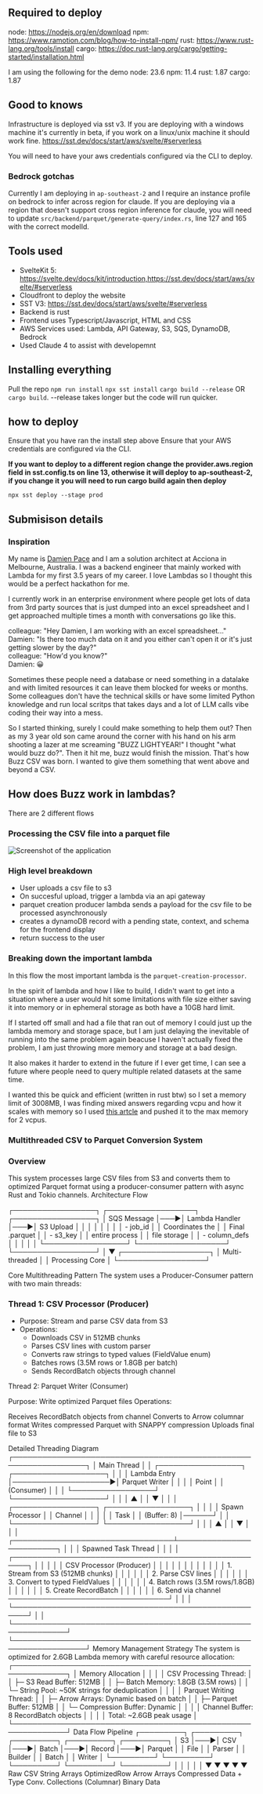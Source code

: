## Required to deploy

node: https://nodejs.org/en/download
npm: https://www.ramotion.com/blog/how-to-install-npm/
rust: https://www.rust-lang.org/tools/install
cargo: https://doc.rust-lang.org/cargo/getting-started/installation.html

I am using the following for the demo
node: 23.6
npm: 11.4
rust: 1.87
cargo: 1.87

## Good to knows

Infrastructure is deployed via sst v3. If you are deploying with a windows machine it's currently in beta, if you work on a linux/unix machine it should work fine.
https://sst.dev/docs/start/aws/svelte/#serverless

You will need to have your aws credentials configured via the CLI to deploy.

### Bedrock gotchas

Currently I am deploying in `ap-southeast-2` and I require an instance profile on bedrock to infer across region for claude. If you are deploying via a region that doesn't support cross region inference for claude, you will need to update `src/backend/parquet/generate-query/index.rs`, line 127 and 165 with the correct modelId.

## Tools used

- SvelteKit 5: https://svelte.dev/docs/kit/introduction,https://sst.dev/docs/start/aws/svelte/#serverless
- Cloudfront to deploy the website
- SST V3: https://sst.dev/docs/start/aws/svelte/#serverless
- Backend is rust
- Frontend uses Typescript/Javascript, HTML and CSS
- AWS Services used: Lambda, API Gateway, S3, SQS, DynamoDB, Bedrock
- Used Claude 4 to assist with developemnt

## Installing everything

Pull the repo
`npm run install`
`npx sst install`
`cargo build --release` OR `cargo build`. --release takes longer but the code will run quicker.

## how to deploy

Ensure that you have ran the install step above
Ensure that your AWS credentials are configured via the CLI.

**If you want to deploy to a different region change the provider.aws.region field in sst.config.ts on line 13, otherwise it will deploy to ap-southeast-2, if you change it you will need to run cargo build again then deploy**

`npx sst deploy --stage prod`

## Submisison details

### Inspiration

My name is [Damien Pace](https://www.linkedin.com/in/damienpace1/) and I am a solution architect at Acciona in Melbourne, Australia. I was a backend engineer that mainly worked with Lambda for my first 3.5 years of my career. I love Lambdas so I thought this would be a perfect hackathon for me.

I currently work in an enterprise environment where people get lots of data from 3rd party sources that is just dumped into an excel spreadsheet and I get approached multiple times a month with conversations go like this.

colleague: "Hey Damien, I am working with an excel spreadsheet..." <br>
Damien: "Is there too much data on it and you either can't open it or it's just getting slower by the day?" <br>
colleague: "How'd you know?" <br>
Damien: 😀<br>

Sometimes these people need a database or need something in a datalake and with limited resources it can leave them blocked for weeks or months. Some colleagues don't have the technical skills or have some limited Python knowledge and run local scritps that takes days and a lot of LLM calls vibe coding their way into a mess.

So I started thinking, surely I could make something to help them out? Then as my 3 year old son came around the corner with his hand on his arm shooting a lazer at me screaming "BUZZ LIGHTYEAR!" I thought "what would buzz do?". Then it hit me, buzz would finish the mission. That's how Buzz CSV was born. I wanted to give them something that went above and beyond a CSV.

## How does Buzz work in lambdas?

There are 2 different flows

### Processing the CSV file into a parquet file

![Screenshot of the application](createParquet.png)

### High level breakdown

- User uploads a csv file to s3
- On succesful upload, trigger a lambda via an api gateway
- parquet creation producer lambda sends a payload for the csv file to be processed asynchronously
- creates a dynamoDB record with a pending state, context, and schema for the frontend display
- return success to the user

### Breaking down the important lambda

In this flow the most important lambda is the `parquet-creation-processor`.

In the spirit of lambda and how I like to build, I didn't want to get into a situation where a user would hit some limitations with file size either saving it into memory or in ephemeral storage as both have a 10GB hard limit.

If I started off small and had a file that ran out of memory I could just up the lambda memory and storage space, but I am just delaying the inevitable of running into the same problem again beacuse I haven't actually fixed the problem, I am just throwing more memory and storage at a bad design.

It also makes it harder to extend in the future if I ever get time, I can see a future where people need to query multiple related datasets at the same time.

I wanted this be quick and efficient (written in rust btw) so I set a memory limit of 3008MB, I was finding mixed answers regarding vcpu and how it scales with memory so I used [this artcle](https://dev.to/takuma818t/lambda-performance-evaluation-the-relationship-between-memory-and-internal-vcpu-architecture-and-their-comparison-3911) and pushed it to the max memory for 2 vcpus.

### Multithreaded CSV to Parquet Conversion System

### Overview

This system processes large CSV files from S3 and converts them to optimized Parquet format using a producer-consumer pattern with async Rust and Tokio channels.
Architecture Flow

┌─────────────────┐ ┌──────────────────┐ ┌─────────────────┐
│ SQS Message │───▶│ Lambda Handler │───▶│ S3 Upload │
│ │ │ │ │ │
│ - job_id │ │ Coordinates the │ │ Final .parquet │
│ - s3_key │ │ entire process │ │ file storage │
│ - column_defs │ │ │ │ │
└─────────────────┘ └──────────────────┘ └─────────────────┘
│
▼
┌──────────────────┐
│ Multi-threaded │
│ Processing Core │
└──────────────────┘

Core Multithreading Pattern
The system uses a Producer-Consumer pattern with two main threads:

### Thread 1: CSV Processor (Producer)

- Purpose: Stream and parse CSV data from S3
- Operations:
  - Downloads CSV in 512MB chunks
  - Parses CSV lines with custom parser
  - Converts raw strings to typed values (FieldValue enum)
  - Batches rows (3.5M rows or 1.8GB per batch)
  - Sends RecordBatch objects through channel

Thread 2: Parquet Writer (Consumer)

Purpose: Write optimized Parquet files
Operations:

Receives RecordBatch objects from channel
Converts to Arrow columnar format
Writes compressed Parquet with SNAPPY compression
Uploads final file to S3

Detailed Threading Diagram
┌─────────────────────────────────────────────────────────────────┐
│ Main Thread │
│ ┌─────────────────┐ ┌───────────────────┐ │
│ │ Lambda Entry │────────────────────▶│ Parquet Writer │ │
│ │ Point │ │ (Consumer) │ │
│ └─────────────────┘ └───────────────────┘ │
│ │ ▲ │
│ ▼ │ │
│ ┌─────────────────┐ ┌─────────────────┐ │ │
│ │ Spawn Processor │ │ Channel │ │ │
│ │ Task │ │ (Buffer: 8) │──────┘ │
│ └─────────────────┘ └─────────────────┘ │
│ │ ▲ │
│ ▼ │ │
│ ┌─────────────────────────────────┴─────────────────────────┐ │
│ │ Spawned Task Thread │ │
│ │ ┌─────────────────────────────────────────────────────┐ │ │
│ │ │ CSV Processor (Producer) │ │ │
│ │ │ │ │ │
│ │ │ 1. Stream from S3 (512MB chunks) │ │ │
│ │ │ 2. Parse CSV lines │ │ │
│ │ │ 3. Convert to typed FieldValues │ │ │
│ │ │ 4. Batch rows (3.5M rows/1.8GB) │ │ │
│ │ │ 5. Create RecordBatch │ │ │
│ │ │ 6. Send via channel ─────────────────────────────────┘ │
│ │ └─────────────────────────────────────────────────────┘ │
│ └─────────────────────────────────────────────────────────────┘
└─────────────────────────────────────────────────────────────────┘
Memory Management Strategy
The system is optimized for 2.6GB Lambda memory with careful resource allocation:
┌─────────────────────────────────────────────────────────────┐
│ Memory Allocation │
│ │
│ CSV Processing Thread: │
│ ├─ S3 Read Buffer: 512MB │
│ ├─ Batch Memory: 1.8GB (3.5M rows) │
│ └─ String Pool: ~50K strings for deduplication │
│ │
│ Parquet Writing Thread: │
│ ├─ Arrow Arrays: Dynamic based on batch │
│ ├─ Parquet Buffer: 512MB │
│ └─ Compression Buffer: Dynamic │
│ │
│ Channel Buffer: 8 RecordBatch objects │
│ │
│ Total: ~2.6GB peak usage │
└─────────────────────────────────────────────────────────────┘
Data Flow Pipeline
┌─────────┐ ┌─────────┐ ┌─────────┐ ┌─────────┐ ┌─────────┐
│ S3 │───▶│ CSV │───▶│ Batch │───▶│ Record │───▶│ Parquet │
│ File │ │ Parser │ │ Builder │ │ Batch │ │ Writer │
└─────────┘ └─────────┘ └─────────┘ └─────────┘ └─────────┘
│ │ │ │ │
▼ ▼ ▼ ▼ ▼
Raw CSV String Arrays OptimizedRow Arrow Arrays Compressed
Data + Type Conv. Collections (Columnar) Binary Data
